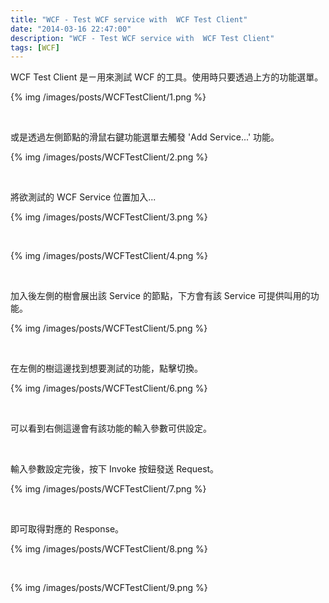 ```yaml
---
title: "WCF - Test WCF service with  WCF Test Client"
date: "2014-03-16 22:47:00"
description: "WCF - Test WCF service with  WCF Test Client"
tags: [WCF]
---
```



WCF Test Client 是ㄧ用來測試 WCF 的工具。使用時只要透過上方的功能選單。 

<!--More-->

{% img /images/posts/WCFTestClient/1.png %}

<br/>

或是透過左側節點的滑鼠右鍵功能選單去觸發 'Add Service...' 功能。 

{% img /images/posts/WCFTestClient/2.png %}

<br/>

將欲測試的 WCF Service 位置加入...  

{% img /images/posts/WCFTestClient/3.png %}

<br/>

{% img /images/posts/WCFTestClient/4.png %}

<br/>

加入後左側的樹會展出該 Service 的節點，下方會有該 Service 可提供叫用的功能。  

{% img /images/posts/WCFTestClient/5.png %}

<br/>

在左側的樹這邊找到想要測試的功能，點擊切換。  

{% img /images/posts/WCFTestClient/6.png %}

<br/>

可以看到右側這邊會有該功能的輸入參數可供設定。 

<br/>

輸入參數設定完後，按下 Invoke 按鈕發送 Request。 

{% img /images/posts/WCFTestClient/7.png %}

<br/>

即可取得對應的 Response。 

{% img /images/posts/WCFTestClient/8.png %}

<br/>

{% img /images/posts/WCFTestClient/9.png %}

<br/>
